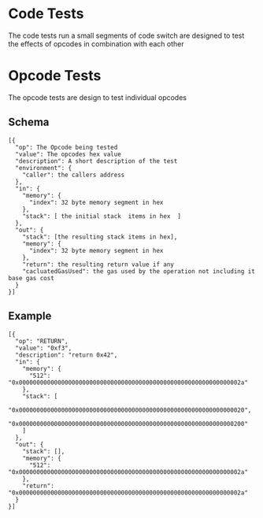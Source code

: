 # Code Tests
The code tests run a small segments of code switch are designed to test the 
effects of opcodes in combination with each other

# Opcode Tests
The opcode tests are design to test individual opcodes

## Schema
```
[{
  "op": The Opcode being tested
  "value": The opcodes hex value
  "description": A short description of the test
  "environment": {
    "caller": the callers address
  },
  "in": {
    "memory": {
      "index": 32 byte memory segment in hex
    },
    "stack": [ the initial stack  items in hex  ]
  },
  "out": {
    "stack": [the resulting stack items in hex],
    "memory": {
      "index": 32 byte memory segment in hex
    },
    "return": the resulting return value if any
    "cacluatedGasUsed": the gas used by the operation not including it base gas cost 
  }
}]
```
## Example

```
[{
  "op": "RETURN",
  "value": "0xf3",
  "description": "return 0x42",
  "in": {
    "memory": {
      "512": "0x000000000000000000000000000000000000000000000000000000000000002a"
    },
    "stack": [
      "0x0000000000000000000000000000000000000000000000000000000000000020",
      "0x0000000000000000000000000000000000000000000000000000000000000200"
    ]
  },
  "out": {
    "stack": [],
    "memory": {
      "512": "0x000000000000000000000000000000000000000000000000000000000000002a"
    },
    "return": "0x000000000000000000000000000000000000000000000000000000000000002a"
  }
}]
```
